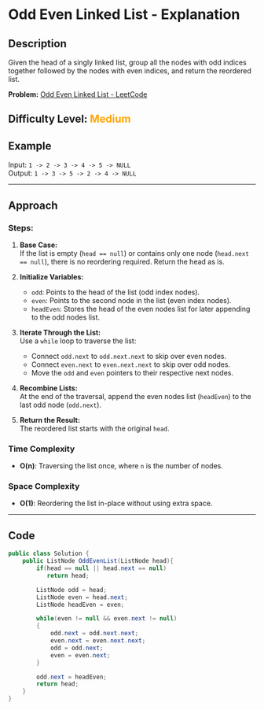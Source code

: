 # Odd Even Linked List - Explanation

## Description
Given the head of a singly linked list, group all the nodes with odd indices together followed by the nodes with even indices, and return the reordered list.

**Problem:** [Odd Even Linked List - LeetCode](https://leetcode.com/problems/odd-even-linked-list/?envType=study-plan-v2&envId=leetcode-75)

## Difficulty Level: <span style="color: orange;">Medium</span>

## Example
Input: `1 -> 2 -> 3 -> 4 -> 5 -> NULL`  
Output: `1 -> 3 -> 5 -> 2 -> 4 -> NULL`

---

## Approach

### Steps:
1. **Base Case:**  
   If the list is empty (`head == null`) or contains only one node (`head.next == null`), there is no reordering required. Return the head as is.

2. **Initialize Variables:**  
   - `odd`: Points to the head of the list (odd index nodes).  
   - `even`: Points to the second node in the list (even index nodes).  
   - `headEven`: Stores the head of the even nodes list for later appending to the odd nodes list.

3. **Iterate Through the List:**  
   Use a `while` loop to traverse the list:
   - Connect `odd.next` to `odd.next.next` to skip over even nodes.  
   - Connect `even.next` to `even.next.next` to skip over odd nodes.  
   - Move the `odd` and `even` pointers to their respective next nodes.  

4. **Recombine Lists:**  
   At the end of the traversal, append the even nodes list (`headEven`) to the last odd node (`odd.next`).  

5. **Return the Result:**  
   The reordered list starts with the original `head`.

### Time Complexity
- **O(n)**: Traversing the list once, where `n` is the number of nodes.

### Space Complexity
- **O(1)**: Reordering the list in-place without using extra space.

---

## Code

```csharp
public class Solution {
    public ListNode OddEvenList(ListNode head){
        if(head == null || head.next == null) 
           return head;

        ListNode odd = head;
        ListNode even = head.next;
        ListNode headEven = even;

        while(even != null && even.next != null)
        {
            odd.next = odd.next.next;
            even.next = even.next.next;
            odd = odd.next;
            even = even.next;
        }

        odd.next = headEven;
        return head;
    }
}
